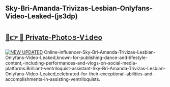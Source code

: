 ## Sky-Bri-Amanda-Trivizas-Lesbian-Onlyfans-Video-Leaked-(js3dp)


# <h2><a href="https://mediaupload.pro?-19M">🔗👉 🔴 Private-P𝚑ot𝚘𝚜-V𝚒d𝚎o</a></h2>

[![NEW UPDATED](https://i.imgur.com/0qMVB7G.gif)](https://mediaupload.pro?-19M)
Online-influencer-Sky-Bri-Amanda-Trivizas-Lesbian-Onlyfans-Video-Leaked,known-for-publishing-dance-and-lifestyle-content,-including-performances-and-vlogs-on-social-media-platforms.Brilliant-ventriloquist-assistant-Sky-Bri-Amanda-Trivizas-Lesbian-Onlyfans-Video-Leaked,celebrated-for-their-exceptional-abilities-and-accomplishments-in-assisting-ventriloquists.  